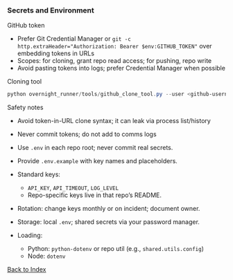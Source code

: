 ### Secrets and Environment

GitHub token
- Prefer Git Credential Manager or `git -c http.extraHeader="Authorization: Bearer $env:GITHUB_TOKEN"` over embedding tokens in URLs
- Scopes: for cloning, grant repo read access; for pushing, repo write
- Avoid pasting tokens into logs; prefer Credential Manager when possible

Cloning tool
```powershell
python overnight_runner/tools/github_clone_tool.py --user <github-username> --token $env:GITHUB_TOKEN --dest D:/repos
```

Safety notes
- Avoid token-in-URL clone syntax; it can leak via process list/history
- Never commit tokens; do not add to comms logs

- Use `.env` in each repo root; never commit real secrets.
- Provide `.env.example` with key names and placeholders.
- Standard keys:
  - `API_KEY`, `API_TIMEOUT`, `LOG_LEVEL`
  - Repo-specific keys live in that repo’s README.
- Rotation: change keys monthly or on incident; document owner.
- Storage: local `.env`; shared secrets via your password manager.
- Loading:
  - Python: `python-dotenv` or repo util (e.g., `shared.utils.config`)
  - Node: `dotenv`



[Back to Index](00_INDEX.md)



